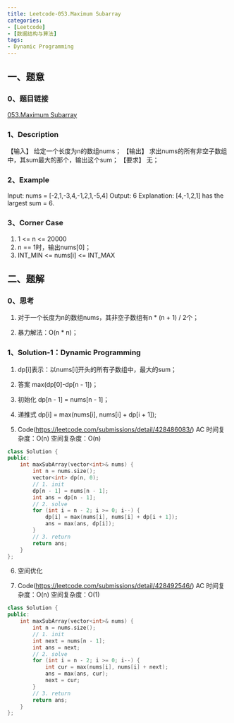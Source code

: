 ```yaml
---
title: Leetcode-053.Maximum Subarray
categories: 
- [Leetcode]
- [数据结构与算法]
tags: 
- Dynamic Programming
---
```


## 一、题意

### 0、题目链接
[053.Maximum Subarray](https://leetcode.com/problems/maximum-subarray/)

### 1、Description
【输入】
给定一个长度为n的数组nums；
【输出】
求出nums的所有非空子数组中，其sum最大的那个，输出这个sum；
【要求】
无；

### 2、Example
Input: nums = [-2,1,-3,4,-1,2,1,-5,4]
Output: 6
Explanation: [4,-1,2,1] has the largest sum = 6.

<!-- more -->

### 3、Corner Case
1. 1 <= n <= 20000
2. n == 1时，输出nums[0]；
3. INT_MIN <= nums[i] <= INT_MAX

## 二、题解

### 0、思考
1. 对于一个长度为n的数组nums，其非空子数组有n * (n + 1) / 2个；

2. 暴力解法：O(n * n)；

### 1、Solution-1：Dynamic Programming
1. dp[i]表示：以nums[i]开头的所有子数组中，最大的sum；

2. 答案
max(dp[0]-dp[n - 1])；

3. 初始化
dp[n - 1] = nums[n - 1]；

4. 递推式
dp[i] = max(nums[i], nums[i] + dp[i + 1]);

5. Code(https://leetcode.com/submissions/detail/428486083/)
AC
时间复杂度：O(n)
空间复杂度：O(n)
```C++
class Solution {
public:
    int maxSubArray(vector<int>& nums) {
        int n = nums.size();
        vector<int> dp(n, 0);
        // 1. init
        dp[n - 1] = nums[n - 1];
        int ans = dp[n - 1];
        // 2. solve
        for (int i = n - 2; i >= 0; i--) {
            dp[i] = max(nums[i], nums[i] + dp[i + 1]);
            ans = max(ans, dp[i]);
        }
        // 3. return
        return ans;
    }
};
```

6. 空间优化

7. Code(https://leetcode.com/submissions/detail/428492546/)
AC
时间复杂度：O(n)
空间复杂度：O(1)
```C++
class Solution {
public:
    int maxSubArray(vector<int>& nums) {
        int n = nums.size();
        // 1. init
        int next = nums[n - 1];
        int ans = next;
        // 2. solve
        for (int i = n - 2; i >= 0; i--) {
            int cur = max(nums[i], nums[i] + next);
            ans = max(ans, cur);
            next = cur;
        }
        // 3. return
        return ans;
    }
};
```